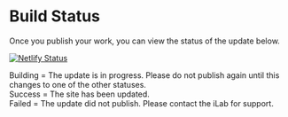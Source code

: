 # Build Status

Once you publish your work, you can view the status of the update below. 

[![Netlify Status](https://api.netlify.com/api/v1/badges/f64b74c7-3d43-49dc-8b02-03804aedba16/deploy-status)](https://app.netlify.com/sites/csis-ocean/deploys)

Building = The update is in progress. Please do not publish again until this changes to one of the other statuses.  
Success = The site has been updated.  
Failed = The update did not publish. Please contact the iLab for support.